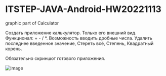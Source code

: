 # ITSTEP-JAVA-Android-HW20221113
graphic part of Calculator


Создать приложение калькулятор. Только его внешний вид.
Функционал: + - / *.
Возможность вводить дробные числа.
Удалить последнее введенное значение,
Стереть всё,
Степень,
Квадратный корень.


Обязательно скриншот готового приложения.

![image](https://user-images.githubusercontent.com/88108788/201926260-885846e7-c881-42b5-9882-08dbda2d8f14.png)

